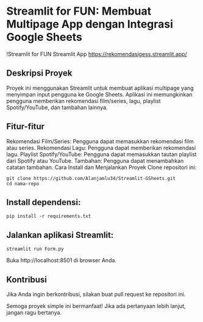 # Streamlit for FUN: Membuat Multipage App dengan Integrasi Google Sheets
!Streamlit for FUN
Streamlit App
https://rekomendasigess.streamlit.app/

## Deskripsi Proyek
Proyek ini menggunakan Streamlit untuk membuat aplikasi multipage yang menyimpan input pengguna ke Google Sheets. Aplikasi ini memungkinkan pengguna memberikan rekomendasi film/series, lagu, playlist Spotify/YouTube, dan tambahan lainnya.

## Fitur-fitur
Rekomendasi Film/Series: Pengguna dapat memasukkan rekomendasi film atau series.
Rekomendasi Lagu: Pengguna dapat memberikan rekomendasi lagu.
Playlist Spotify/YouTube: Pengguna dapat memasukkan tautan playlist dari Spotify atau YouTube.
Tambahan: Pengguna dapat menambahkan catatan tambahan.
Cara Install dan Menjalankan Proyek
Clone repositori ini:
```
git clone https://github.com/Alanjamlu34/Streamlit-GSheets.git
cd nama-repo
```
## Install dependensi:
```
pip install -r requirements.txt
```

## Jalankan aplikasi Streamlit:
```streamlit run Form.py```

Buka http://localhost:8501 di browser Anda.
## Kontribusi
Jika Anda ingin berkontribusi, silakan buat pull request ke repositori ini.

Semoga proyek simple ini bermanfaat! Jika ada pertanyaan lebih lanjut, jangan ragu bertanya.

